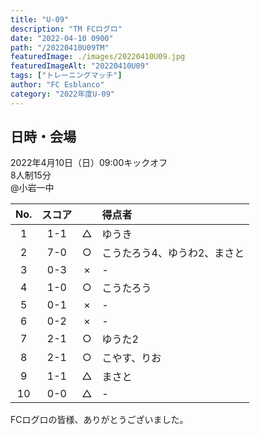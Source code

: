 ```yaml
---
title: "U-09"
description: "TM FCログロ"
date: "2022-04-10 0900"
path: "/20220410U09TM"
featuredImage: ./images/20220410U09.jpg
featuredImageAlt: "20220410U09"
tags: ["トレーニングマッチ"]
author: "FC Esblanco"
category: "2022年度U-09"
---
```


## 日時・会場

2022年4月10日（日）09:00キックオフ<br>
8人制15分<br>
@小岩一中

| No.| スコア |   | 得点者  |
|:--:|:------:|:-:|:--------|
| 1  | 1-1 | △ |ゆうき|
| 2  | 7-0 | ○ |こうたろう4、ゆうわ2、まさと|
| 3  | 0-3 | × |-|
| 4  | 1-0 | ○ |こうたろう|
| 5  | 0-1 | × |- |
| 6  | 0-2 | × |- |
| 7  | 2-1 | ○ |ゆうた2 |
| 8  | 2-1 | ○ |こやす、りお|
| 9  | 1-1 | △ |まさと |
| 10  | 0-0 | △ |- |

FCログロの皆様、ありがとうございました。